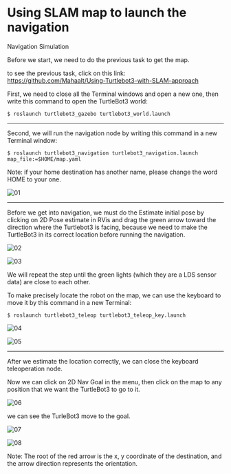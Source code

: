 # Using SLAM map to launch the navigation

Navigation Simulation

Before we start, we need to do the previous task to get the map.

to see the previous task, click on this link: https://github.com/Mahaalt/Using-Turtlebot3-with-SLAM-approach 

First, we need to close all the Terminal windows and open a new one, then write this command to open the TurtleBot3 world:

`$ roslaunch turtlebot3_gazebo turtlebot3_world.launch`

---

Second, we will run the navigation node by writing this command in a new Terminal window:

`$ roslaunch turtlebot3_navigation turtlebot3_navigation.launch map_file:=$HOME/map.yaml`

Note: if your home destination has another name, please change the word HOME to your one.

![01](https://user-images.githubusercontent.com/71232960/125881090-a552b472-fdca-4253-a8da-fdadfbf02c73.png)

---

Before we get into navigation, we must do the Estimate initial pose by clicking on 2D Pose estimate in RVis and drag the green arrow toward the direction where the Turtlebot3 is facing, because we need to make the TurtleBot3 in its correct location before running the navigation.

![02](https://user-images.githubusercontent.com/71232960/125881840-9af04790-c229-4011-b4f6-47898eeed90b.png)

![03](https://user-images.githubusercontent.com/71232960/125882283-05d46235-6ae7-4be2-80fc-7ea50d19165f.png)

We will repeat the step until the green lights (which they are a LDS sensor data) are close to each other.

To make precisely locate the robot on the map, we can use the keyboard to move it by this command in a new Terminal:

`$ roslaunch turtlebot3_teleop turtlebot3_teleop_key.launch`

![04](https://user-images.githubusercontent.com/71232960/125882390-489341a8-78d6-477b-afb8-f447299a3113.png)

![05](https://user-images.githubusercontent.com/71232960/125882565-a312cb11-bf01-4b4e-bb5a-5c06a7d13242.png)

---

After we estimate the location correctly, we can close the keyboard teleoperation node.

Now we can click on 2D Nav Goal in the menu, then click on the map to any position that we want the TurtleBot3 to go to it.

![06](https://user-images.githubusercontent.com/71232960/125883007-52caed57-c047-47a3-9b51-1e21d26c6fdb.png)

we can see the TurleBot3 move to the goal.

![07](https://user-images.githubusercontent.com/71232960/125883049-03db86ac-9d6d-4a32-8622-d8659cf433a6.png)

![08](https://user-images.githubusercontent.com/71232960/125883106-b1dde286-9281-471d-9eb2-5aac3e2d3686.png)

Note: The root of the red arrow is the x, y coordinate of the destination, and the arrow direction represents the orientation.
